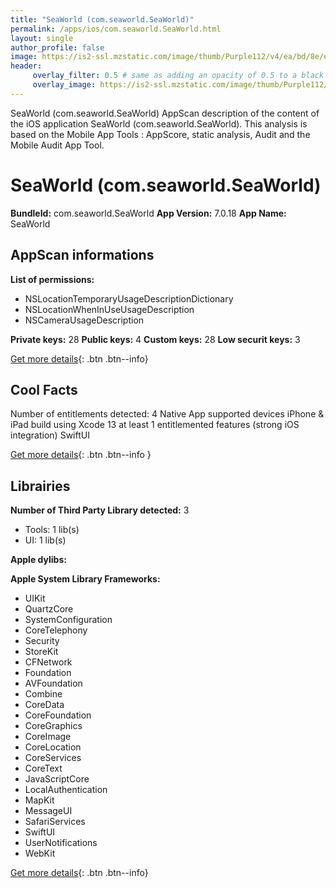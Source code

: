 ```yaml
---
title: "SeaWorld (com.seaworld.SeaWorld)"
permalink: /apps/ios/com.seaworld.SeaWorld.html
layout: single
author_profile: false
image: https://is2-ssl.mzstatic.com/image/thumb/Purple112/v4/ea/bd/8e/eabd8e13-c7d1-82f1-fff0-5799d190c3ec/AppIcon-1x_U007emarketing-0-7-0-85-220.png/512x512bb.jpg
header: 
     overlay_filter: 0.5 # same as adding an opacity of 0.5 to a black background
     overlay_image: https://is2-ssl.mzstatic.com/image/thumb/Purple112/v4/ea/bd/8e/eabd8e13-c7d1-82f1-fff0-5799d190c3ec/AppIcon-1x_U007emarketing-0-7-0-85-220.png/512x512bb.jpg
---
```

SeaWorld (com.seaworld.SeaWorld) AppScan description of the content of the iOS application SeaWorld (com.seaworld.SeaWorld). This analysis is based on the Mobile App Tools : AppScore, static analysis, Audit and the Mobile Audit App Tool.

# SeaWorld (com.seaworld.SeaWorld)

**BundleId:** com.seaworld.SeaWorld
**App Version:** 7.0.18
**App Name:** SeaWorld


## AppScan informations 

**List of permissions:** 
- NSLocationTemporaryUsageDescriptionDictionary
- NSLocationWhenInUseUsageDescription
- NSCameraUsageDescription
  
  
**Private keys:** 28
**Public keys:** 4
**Custom keys:** 28
**Low securit keys:** 3
  
[Get more details](/pricing.html){: .btn .btn--info}

## Cool Facts

Number of entitlements detected: 4
Native App
supported devices iPhone & iPad
build using Xcode 13
at least 1 entitlemented features (strong iOS integration)
SwiftUI
  
[Get more details](/pricing.html){: .btn .btn--info }

## Librairies 
**Number of Third Party Library detected:** 3
- Tools: 1 lib(s)
- UI: 1 lib(s)


**Apple dylibs:**


**Apple System Library Frameworks:**
- UIKit
- QuartzCore
- SystemConfiguration
- CoreTelephony
- Security
- StoreKit
- CFNetwork
- Foundation
- AVFoundation
- Combine
- CoreData
- CoreFoundation
- CoreGraphics
- CoreImage
- CoreLocation
- CoreServices
- CoreText
- JavaScriptCore
- LocalAuthentication
- MapKit
- MessageUI
- SafariServices
- SwiftUI
- UserNotifications
- WebKit


  
[Get more details](/pricing.html){: .btn .btn--info}

